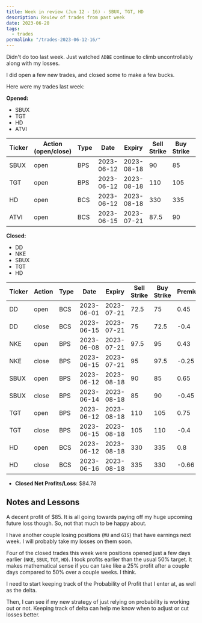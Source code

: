 ```yaml
---
title: Week in review (Jun 12 - 16) - SBUX, TGT, HD
description: Review of trades from past week
date: 2023-06-20
tags:
  - trades
permalink: "/trades-2023-06-12-16/"
---
```


Didn't do too last week.  Just watched `ADBE` continue to climb uncontrollably along with my losses.

I did open a few new trades, and closed some to make a few bucks.

Here were my trades last week: 

**Opened:**
- SBUX
- TGT
- HD
- ATVI

<div class="trade-table weekly full-width">

|**Ticker**|**Action (open/close)**|**Type**|**Date**|**Expiry**|**Sell Strike**|**Buy Strike**|**Premium**|**Qty**|**Fee**|**Net**|
|---|---|---|---|---|---|---|---|---|---|---|
|SBUX|open|BPS|2023-06-12|2023-08-18|90|85|0.65|1|1.4|63.6|
|TGT|open|BPS|2023-06-12|2023-08-18|110|105|0.75|1|1.4|73.6|
|HD|open|BCS|2023-06-12|2023-08-18|330|335|0.8|1|1.4|78.6|
|ATVI|open|BCS|2023-06-15|2023-07-21|87.5|90|0.5|1|1.4|48.6|

</div>

**Closed:**
- DD
- NKE
- SBUX
- TGT
- HD

<div class = "trade-table monthly full-width">

|**Ticker**|**Action**|**Type**|**Date**|**Expiry**|**Sell Strike**|**Buy Strike**|**Premium**|**Qty**|**Fee**|**Net**|**Profit/Loss**|
|---|---|---|---|---|---|---|---|---|---|---|---|
|DD|open|BCS|2023-06-01|2023-07-21|72.5|75|0.45|2|0.2|89.8|9.6|
|DD|close|BCS|2023-06-15|2023-07-21|75|72.5|-0.4|2|0.2|-80.2|
|NKE|open|BPS|2023-06-08|2023-07-21|97.5|95|0.43|1|2.1|40.9|14.58|
|NKE|close|BPS|2023-06-15|2023-07-21|95|97.5|-0.25|1|1.32|-26.32|
|SBUX|open|BPS|2023-06-12|2023-08-18|90|85|0.65|1|1.4|63.6|17.2|
|SBUX|close|BPS|2023-06-14|2023-08-18|85|90|-0.45|1|1.4|-46.4|
|TGT|open|BPS|2023-06-12|2023-08-18|110|105|0.75|1|1.4|73.6|32.2|
|TGT|close|BPS|2023-06-15|2023-08-18|105|110|-0.4|1|1.4|-41.4|
|HD|open|BCS|2023-06-12|2023-08-18|330|335|0.8|1|1.4|78.6|11.2|
|HD|close|BCS|2023-06-16|2023-08-18|335|330|-0.66|1|1.4|-67.4|


</div>

- **Closed Net Profits/Loss**: $84.78

## Notes and Lessons

A decent profit of $85.  It is all going towards paying off my huge upcoming future loss though.  So, not that much to be happy about.

I have another couple losing positions (`MU` and `GIS`) that have earnings next week.  I will probably take my losses on them soon.

Four of the closed trades this week were positions opened just a few days earlier (`NKE`, `SBUX`, `TGT`, `HD`).  I took profits earlier than the usual 50% target.  It makes mathematical sense if you can take like a 25% profit after a couple days compared to 50% over a couple weeks.  I think.

I need to start keeping track of the Probability of Profit that I enter at, as well as the delta.  

Then, I can see if my new strategy of just relying on probability is working out or not.  Keeping track of delta can help me know when to adjust or cut losses better.


